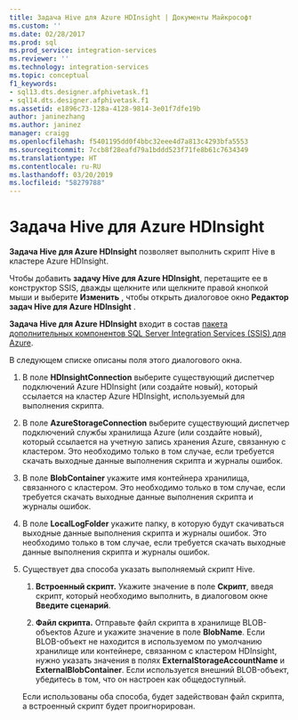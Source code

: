 ```yaml
---
title: Задача Hive для Azure HDInsight | Документы Майкрософт
ms.custom: ''
ms.date: 02/28/2017
ms.prod: sql
ms.prod_service: integration-services
ms.reviewer: ''
ms.technology: integration-services
ms.topic: conceptual
f1_keywords:
- sql13.dts.designer.afphivetask.f1
- sql14.dts.designer.afphivetask.f1
ms.assetid: e1896c73-128a-4128-9814-3e01f7dfe19b
author: janinezhang
ms.author: janinez
manager: craigg
ms.openlocfilehash: f5401195dd0f4bbc32eee4d7a813c4293bfa5553
ms.sourcegitcommit: 7ccb8f28eafd79a1bddd523f71fe8b61c7634349
ms.translationtype: HT
ms.contentlocale: ru-RU
ms.lasthandoff: 03/20/2019
ms.locfileid: "58279788"
---
```

# <a name="azure-hdinsight-hive-task"></a>Задача Hive для Azure HDInsight
**Задача Hive для Azure HDInsight** позволяет выполнить скрипт Hive в кластере Azure HDInsight.
     
Чтобы добавить **задачу Hive для Azure HDInsight**, перетащите ее в конструктор SSIS, дважды щелкните или щелкните правой кнопкой мыши и выберите **Изменить** , чтобы открыть диалоговое окно **Редактор задач Hive для Azure HDInsight** .  
  
**Задача Hive для Azure HDInsight** входит в состав [пакета дополнительных компонентов SQL Server Integration Services (SSIS) для Azure](../../integration-services/azure-feature-pack-for-integration-services-ssis.md).
  
 В следующем списке описаны поля этого диалогового окна.  
  
1.  В поле **HDInsightConnection** выберите существующий диспетчер подключений Azure HDInsight (или создайте новый), который ссылается на кластер Azure HDInsight, используемый для выполнения скрипта.
  
2.  В поле **AzureStorageConnection** выберите существующий диспетчер подключений службы хранилища Azure (или создайте новый), который ссылается на учетную запись хранения Azure, связанную с кластером. Это необходимо только в том случае, если требуется скачать выходные данные выполнения скрипта и журналы ошибок.
 
3.  В поле **BlobContainer** укажите имя контейнера хранилища, связанного с кластером. Это необходимо только в том случае, если требуется скачать выходные данные выполнения скрипта и журналы ошибок.
  
4.  В поле **LocalLogFolder** укажите папку, в которую будут скачиваться выходные данные выполнения скрипта и журналы ошибок. Это необходимо только в том случае, если требуется скачать выходные данные выполнения скрипта и журналы ошибок.   
  
5.  Существует два способа указать выполняемый скрипт Hive.
  
    1.  **Встроенный скрипт.** Укажите значение в поле **Скрипт**, введя скрипт, который необходимо выполнить, в диалоговом окне **Введите сценарий**.
  
    2.  **Файл скрипта.** Отправьте файл скрипта в хранилище BLOB-объектов Azure и укажите значение в поле **BlobName**. Если BLOB-объект не находится в используемом по умолчанию хранилище или контейнере, связанном с кластером HDInsight, нужно указать значения в полях **ExternalStorageAccountName** и **ExternalBlobContainer**. Если используется внешний BLOB-объект, убедитесь в том, что он настроен как общедоступный.  
  
     Если использованы оба способа, будет задействован файл скрипта, а встроенный скрипт будет проигнорирован.
